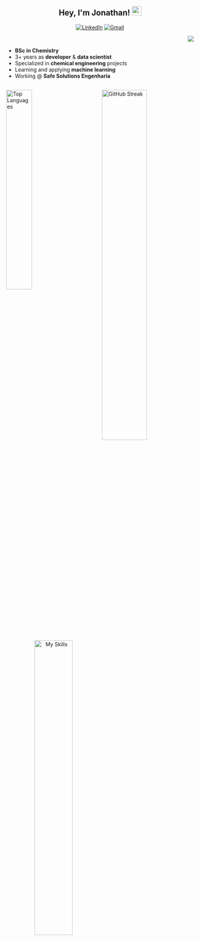 
<h2 align="center"> Hey, I'm Jonathan! <img src="https://fonts.gstatic.com/s/e/notoemoji/latest/270c_1f3fb/512.gif" height="25px"></h2>

<p align="center">
  <a href="https://www.linkedin.com/in/jonathan-motta/"><img src="https://img.shields.io/badge/LinkedIn-0077B5?style=for-the-badge&logo=linkedin&logoColor=white" alt="LinkedIn"></a>
  <a href="mailto:jonathangmotta98@gmail.com"><img src="https://img.shields.io/badge/Gmail-D14836?style=for-the-badge&logo=gmail&logoColor=white" alt="Gmail"></a>
</p>

<img src="https://github-readme-stats.vercel.app/api?username=jgmotta98&show_icons=true&theme=transparent&hide_border=true&rank_icon=github" align="right"> <br>

<ul align="left">
  <li><strong>BSc in Chemistry</strong></li>
  <li>3+ years as <strong>developer</strong> & <strong>data scientist</strong></li>
  <li>Specialized in <strong>chemical engineering</strong> projects</li>
  <li>Learning and applying <strong>machine learning</strong></li>
  <li>Working @ <strong>Safe Solutions Engenharia</strong></li>
</ul>

##

<img src="https://nirzak-streak-stats.vercel.app/?user=jgmotta98&theme=transparent&hide_border=true" width="49%" alt="GitHub Streak" align="right"/> 
<img src="https://github-readme-stats.vercel.app/api/top-langs/?username=jgmotta98&theme=transparent&hide_border=true&layout=compact" width="37%" alt="Top Languages" align="center"/>

## 

<p align="center">
  <img src="https://skillicons.dev/icons?i=py,sqlite,postgres,fastapi,docker,js,react,html,css,git&perline=5" width="45%" height="45%" alt="My Skills">
</p>

